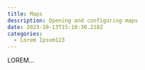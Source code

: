 ```yaml
---
title: Maps
description: Opening and configuring maps
date: 2023-10-13T15:10:30.218Z
categories:
  - Lorem Ipsum123
---
```

L﻿OREM...